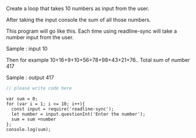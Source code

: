 Create a loop that takes 10 numbers as input from the user. 

After taking the input console the sum of all those numbers. 

This program will go like this. Each time using readline-sync will take a number input from the user.  

Sample : input 10

Then for example 10+16+9+10+56+78+98+43+21+76.. Total sum of number 417 

Sample : output  417


```javascript
// please write code here
```

```solution
var sum = 0;
for (var i = 1; i <= 10; i++){
  const input = require('readline-sync');
  let number = input.questionInt('Enter the number');
  sum = sum +number
};
console.log(sum);
```